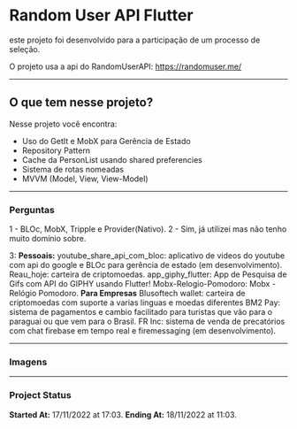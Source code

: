 # Random User API Flutter

este projeto foi desenvolvido para a participação de um processo de seleção.

O projeto usa a api do RandomUserAPI: https://randomuser.me/

----------------------------

## O que tem nesse projeto?
Nesse projeto você encontra:
 - Uso do GetIt e MobX para Gerência de Estado
 - Repository Pattern
 - Cache da PersonList usando shared preferencies
 - Sistema de rotas nomeadas
 - MVVM (Model, View, View-Model)

----------------------------
### Perguntas
 1 - BLOc, MobX, Tripple e Provider(Nativo).
 2 - Sim, já utilizei mas não tenho muito domínio sobre.
 
 3: **Pessoais:** youtube_share_api_com_bloc: aplicativo de videos do youtube com api do google e BLOc para gerência de estado (em desenvolvimento).
                  Reau_hoje: carteira de criptomoedas.
                  app_giphy_flutter: App de Pesquisa de Gifs com API do GIPHY usando Flutter!
                  Mobx-Relogio-Pomodoro: Mobx - Relógio Pomodoro.
    **Para Empresas** Blusoftech wallet: carteira de criptomoedas com suporte a varias linguas e moedas diferentes
                      BM2 Pay: sistema de pagamentos e cambio facilitado para turistas que vão para o paraguai ou que vem para o Brasil.
                      FR Inc: sistema de venda de precatórios com chat firebase em tempo real e firemessaging (em desenvolvimento).

----------------------------

### Imagens

----------------------------

 ### Project Status
 **Started At:** 17/11/2022 at 17:03. 
 **Ending At:**  18/11/2022 at 11:03.